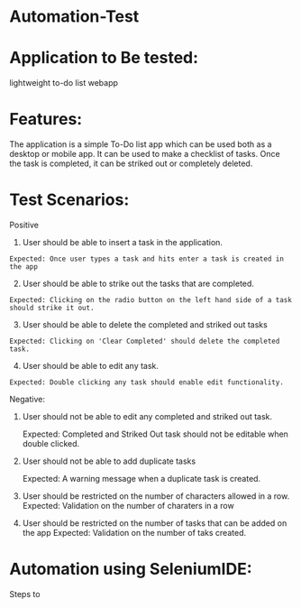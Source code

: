 # Automation-Test

# Application to Be tested:
  lightweight to-do list webapp
  
# Features:
  The application is a simple To-Do list app which can be used both as a desktop or mobile app. It can be used to make a checklist of tasks. 
  Once the task is completed, it can be striked out or completely deleted. 
  
# Test Scenarios:
  Positive
  1. User should be able to insert a task in the application.
  
    Expected: Once user types a task and hits enter a task is created in the app
  2. User should be able to strike out the tasks that are completed.


    Expected: Clicking on the radio button on the left hand side of a task should strike it out.
  3. User should be able to delete the completed and striked out tasks


    Expected: Clicking on 'Clear Completed' should delete the completed task.
  4. User should be able to edit any task.


    Expected: Double clicking any task should enable edit functionality.
    
   Negative:
   1. User should not be able to edit any completed and striked out task.


      Expected: Completed and Striked Out task should not be editable when double clicked.
   2. User should not be able to add duplicate tasks

      Expected: A warning message when a duplicate task is created.
   3. User should be restricted on the number of characters allowed in a row.
      Expected: Validation on the number of charaters in a row
   4. User should be restricted on the number of tasks that can be added on the app
      Expected: Validation on the number of taks created.
      
 # Automation using SeleniumIDE:
 
 Steps to 




